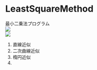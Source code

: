 # LeastSquareMethod
最小二乗法プログラム</br>
<img src="https://render.githubusercontent.com/render/math?math=J = \frac{1}{2}(\bf{y}_i - f(\bf{x_i}))^2"></br>
<img src="https://render.githubusercontent.com/render/math?math=f(\bf{x_i}) = \theta_{0}x_{i}^{0} + \theta_{1}x_{i}^{1} + ">

1) 直線近似</br>
2) 二次曲線近似</br>
3) 楕円近似</br>
4) 
